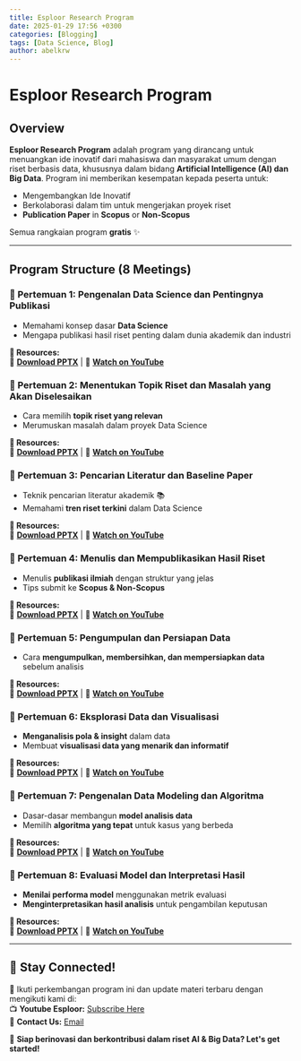 ```yaml
---
title: Esploor Research Program
date: 2025-01-29 17:56 +0300
categories: [Blogging]
tags: [Data Science, Blog]
author: abelkrw
---
```


# Esploor Research Program

## **Overview**
**Esploor Research Program** adalah program yang dirancang untuk menuangkan ide inovatif dari mahasiswa dan masyarakat umum dengan riset berbasis data, khususnya dalam bidang **Artificial Intelligence (AI) dan Big Data**. Program ini memberikan kesempatan kepada peserta untuk:

- Mengembangkan Ide Inovatif
- Berkolaborasi dalam tim untuk mengerjakan proyek riset
- **Publication Paper** in **Scopus** or **Non-Scopus**

Semua rangkaian program **gratis** ✨

---

## **Program Structure (8 Meetings)**

### **📌 Pertemuan 1: Pengenalan Data Science dan Pentingnya Publikasi**
- Memahami konsep dasar **Data Science**
- Mengapa publikasi hasil riset penting dalam dunia akademik dan industri

**📝 Resources:**  
📂 **[Download PPTX](https://jstrieb.github.io/link-lock/#eyJ2IjoiMC4wLjEiLCJlIjoiNE15clE2QzFvZ2txRWxwMGdva3Q5VEtadWdxZWlrVzd1WFA3ODJyOXg0Ykd4MWl2bG0rZWtiZzlXbUdDaDAwbE5NUlVFM0lESWlvdzl5QTNNQk9XS1N5R0taeXVWUWJ0cUU2KzVxYXNMbHdZWjNVeWlVL2hUa1d1WTB6c3Bvb0EvbnR0eEE9PSIsInMiOiIvSVFIeW9jQnhWOW82RFVjbDd1WmpnPT0iLCJpIjoiemh5VFU5aG9veUliWGxQNCJ9)** | 🎥 **[Watch on YouTube](https://jstrieb.github.io/link-lock/#eyJ2IjoiMC4wLjEiLCJlIjoicU1WLzlMYmdHR1c1M0dVeUN5UFFNdk44TUQ3TFFJOG9mZkpJbWFoTUJyaDFydnJ1eWZmMFJQdUk4NHRFIiwicyI6Im5CalE2d3h2amJhQTU4NVROVktJY0E9PSIsImkiOiJ3MlFmcHE3TTJSZ0NSYlJQIn0=)**

<!---
Password > ESP1pertemuan1
https://jstrieb.github.io/link-lock/create/
-->

### **📌 Pertemuan 2: Menentukan Topik Riset dan Masalah yang Akan Diselesaikan**
- Cara memilih **topik riset yang relevan**
- Merumuskan masalah dalam proyek Data Science

**📝 Resources:**  
📂 **[Download PPTX](https://jstrieb.github.io/link-lock/#eyJ2IjoiMC4wLjEiLCJlIjoidUV1MFQ1OTF1S3g1NmI2Qm5lY2FyRyt2ZzFFaUc1bVZYWFZSZ3NtM3lzMXFISnNrZ0xsdnltcWVOOGZIOWlpalBsQk96RklXUDZ5eGFlUjE3K1YyaVpyOVEwWC9ES29GanhLOElvNkdabVFTZlRwYjQvRldDS3lvelNQdzdCY3RiSUU9IiwicyI6IndJalpPSEpsN2E5MlNjemZSbHVqdlE9PSIsImkiOiJsbjVhL05FWjg1RnVUUWk4In0=)** | 🎥 **[Watch on YouTube](https://jstrieb.github.io/link-lock/#eyJ2IjoiMC4wLjEiLCJlIjoiU1h1T2REWlVVd2xvSjFwYzJuSndCTklNVjVZaHdIeE9mMExLaEdkRG1Ha3hZT2czWFFhaU1QRjZNYVZaSkd3d1pGMmtNMUdJWkY4SkVqST0iLCJzIjoiZnVMY2U5MHJXckQ0alJHNmc0V2kvQT09IiwiaSI6InRGanVqTThhYmN4OTRZcnQifQ==)**

<!---
Password > ESP1pertemuan2a
https://jstrieb.github.io/link-lock/create/
-->

### **📌 Pertemuan 3: Pencarian Literatur dan Baseline Paper**
- Teknik pencarian literatur akademik 📚
- Memahami **tren riset terkini** dalam Data Science

**📝 Resources:**  
📂 **[Download PPTX](https://jstrieb.github.io/link-lock/#eyJ2IjoiMC4wLjEiLCJlIjoiM2ZOVVhTUC81S0RIaUlIRy93bm1nVEVoVk00aWNrbFdKT0xiU3l2NHhIbEVGaEVQeEhETGhMSzY2TUlMRUpudFZKNUNZdTdBSTRPbW8rOXk4RjhsTDNhT0x5UktFRHhOSitieDdQWDVJUjBjNmhaY0NtR01YTnNuODVqT2JhdXZDbFk9IiwicyI6ImJDOFF4TEFiZkYyei94anFGZVQyaVE9PSIsImkiOiJuRlBYdHNZMkJSRW5MYzVtIn0=)** | 🎥 **[Watch on YouTube](#)**

<!---
Password > ESP1pertemuan3b
https://jstrieb.github.io/link-lock/create/
-->

### **📌 Pertemuan 4: Menulis dan Mempublikasikan Hasil Riset**
- Menulis **publikasi ilmiah** dengan struktur yang jelas
- Tips submit ke **Scopus & Non-Scopus**

**📝 Resources:**  
📂 **[Download PPTX](#)** | 🎥 **[Watch on YouTube](#)**

<!---
Password > ESP1pertemuan4d
https://jstrieb.github.io/link-lock/create/
-->

### **📌 Pertemuan 5: Pengumpulan dan Persiapan Data**
- Cara **mengumpulkan, membersihkan, dan mempersiapkan data** sebelum analisis

**📝 Resources:**  
📂 **[Download PPTX](#)** | 🎥 **[Watch on YouTube](#)**

### **📌 Pertemuan 6: Eksplorasi Data dan Visualisasi**
- **Menganalisis pola & insight** dalam data
- Membuat **visualisasi data yang menarik dan informatif**

**📝 Resources:**  
📂 **[Download PPTX](#)** | 🎥 **[Watch on YouTube](#)**

### **📌 Pertemuan 7: Pengenalan Data Modeling dan Algoritma**
- Dasar-dasar membangun **model analisis data**
- Memilih **algoritma yang tepat** untuk kasus yang berbeda

**📝 Resources:**  
📂 **[Download PPTX](#)** | 🎥 **[Watch on YouTube](#)**

### **📌 Pertemuan 8: Evaluasi Model dan Interpretasi Hasil**
- **Menilai performa model** menggunakan metrik evaluasi
- **Menginterpretasikan hasil analisis** untuk pengambilan keputusan

**📝 Resources:**  
📂 **[Download PPTX](#)** | 🎥 **[Watch on YouTube](#)**

---

## **📢 Stay Connected!**
📌 Ikuti perkembangan program ini dan update materi terbaru dengan mengikuti kami di:  
📺 **Youtube Esploor:** [Subscribe Here](https://www.youtube.com/@Esploor?sub_confirmation=1)   
📩 **Contact Us:** [Email](mailto:esploor@gmail.com)

🚀 **Siap berinovasi dan berkontribusi dalam riset AI & Big Data? Let's get started!**  
